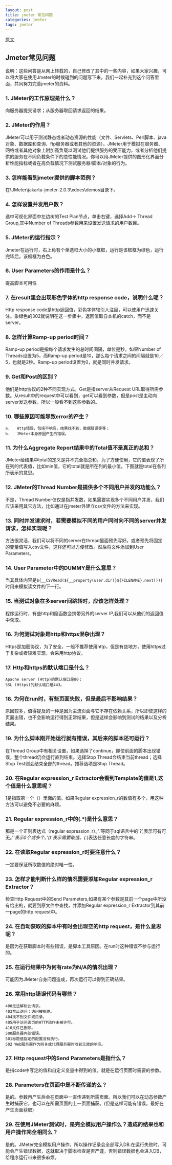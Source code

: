 ```yaml
---
layout: post
title: jmeter 常见问题
categories: jmeter
tags: jmeter
---
```


[原文](http://www.51testing.com/?uid-128005-action-viewspace-itemid-84094)

## Jmeter常见问题

说明：这些问答是从网上转载的，自己修改了其中的一些内容，如果大家兴趣，可以将大家在使用Jmeter的时候碰到的问题写下来，我们一起补充到这个问答里面，共同努力完善jmeter的资料。

### 1.  JMeter的工作原理是什么？

向服务器提交请求；从服务器取回请求返回的结果。

### 2.  JMeter的作用？

JMeter可以用于测试静态或者动态资源的性能（文件、Servlets、Perl脚本、java对象、数据库和查询、ftp服务器或者其他的资源）。JMeter用于模拟在服务器、网络或者其他对象上附加高负载以测试他们提供服务的受压能力，或者分析他们提供的服务在不同负载条件下的总性能情况。你可以用JMeter提供的图形化界面分析性能指标或者在高负载情况下测试服务器/脚本/对象的行为。

### 3.  怎样能看到jmeter提供的脚本范例？

在\JMeter\jakarta-jmeter-2.0.3\xdocs\demos目录下。

### 4.  怎样设置并发用户数？

选中可视化界面中左边树的Test Plan节点，单击右键，选择Add-> Thread Group,其中Number of Threads参数用来设置发送请求的用户数目。

### 5.  JMeter的运行指示？

Jmeter在运行时，右上角有个单选框大小的小框框，运行是该框框为绿色，运行完毕后，该框框为白色。

### 6.  User Parameters的作用是什么？

提高脚本可用性

### 7.  在result里会出现彩色字体的http response code，说明什么呢？

Http response code是http返回值，彩色字体较引人注目，可以使用户迅速关注。象绿色的302就说明在这一步骤中，返回值取自本机的catch，而不是server。

### 8.  怎样计算Ramp-up period时间？

Ramp-up period是指每个请求发生的总时间间隔，单位是秒。如果Number of Threads设置为5，而Ramp-up period是10，那么每个请求之间的间隔就是10／5，也就是2秒。Ramp-up period设置为0，就是同时并发请求。

### 9.  Get和Post的区别？

他们是http协议的2种不同实现方式。Get是指server从Request URL取得所需参数。从result中的request中可以看到，get可以看到参数，但是post是主动向server发送参数，所以一般看不到这些参数的。

### 10. 哪些原因可能导致error的产生？

    a.   Http错误，包括不响应，结果找不到，数据错误等等；
    b.   JMeter本身原因产生的错误。

### 11. 为什么Aggregate Report结果中的Total值不是真正的总和？

JMeter给结果中total的定义是并不完全指总和，为了方便使用，它的值表现了所在列的代表值，比如min值，它的total就是所在列的最小值。下图就是total在各列所表示的意思。

### 12.  JMeter的Thread Number是提供多个不同用户并发的功能么？

不是，Thread Number仅仅是指并发数，如果需要实现多个不同用户并发，我们应该采用其它方法，比如通过在jmeter外建立csv文件的方法来实现。

### 13. 同时并发请求时，若需要模拟不同的用户同时向不同的server并发请求，怎样实现呢？

方法很灵活，我们可以将不同的server在thread里面预先写好。或者预先将固定的变量值写入csv文件，这样还可以方便修改。然后将文件添加到User Parameters。

### 14. User Parameter中的DUMMY是什么意思？

当其具体内容是`${__CSVRead(${__property(user.dir)}${FILENAME},next())}`时用来模拟读文件的下一行。

### 15. 当测试对象在多server间跳转时，应该怎样处理？

程序运行时，有些http和隐函数会携带另外的server IP,我们可以从他们的返回值中获取。

### 16. 为何测试对象是http和https混杂出现？

Https是加密协议，为了安全，一般不推荐使用http，但是有些地方，使用https过于复杂或者较难实现，会采用http协议。

### 17. Http和https的默认端口是什么？

    Apache server (Http)的默认端口是80；
    SSL (Https)的默认端口是443。

### 18. 为何在run时，有些页面失败，但是最后不影响结果？

原因较多，值得提及的一种是因为主流页面与它不存在依赖关系，所以即使这样的页面出错，也不会影响运行得到正常结果，但是这样会影响到测试的结果以及分析结果。

### 19. 为什么脚本刚开始运行就有错误，其后来的脚本还可运行？

在Thread Group中有相关设置，如果选择了continue，即使前面的脚本出现错误，整个thread仍会运行直到结束。选择Stop Thread会结束当前thread；选择Stop Test则会结束全部的thread。推荐选项是Stop Thread。

### 20.  在Regular expression_r Extractor会看到Template的值是$1$,这个值是什么意思呢？

$1$是指取第一个（）里面的值。如果Regular expression_r的数值有多个，用这种方法可以避免不必要的麻烦。

### 21.  Regular expression_r中的(.*)是什么意思？

那是一个正则表达式（regular expression_r）。’.’等同于sql语言中的’?’,表示可有可无。’*’表示0个或多个。’()’表示需要取值。(.*)表达任意长度的字符串。

### 22. 在读取Regular expression_r时要注意什么？

一定要保证所取数值的绝对唯一性。

### 23. 怎样才能判断什么样的情况需要添加Regular expression_r Extractor？

检查Http Request中的Send Parameters,如果有某个参数是其前一个page中所没有给出的，就要到原文件中查找，并添加Regular expression_r Extractor到其前一page的http request中。

### 24. 在自动获取的脚本中有时会出现空的http request，是什么意思呢？

是因为在获取脚本时有些错误，是脚本工具原因。在run时这种错误不参与运行的。

### 25. 在运行结果中为何有rate为N/A的情况出现？

可能因为JMeter自身问题造成，再次运行可以得到正确结果。

### 26. 常用http错误代码有哪些？

    400无法解析此请求。
    403禁止访问：访问被拒绝。
    404找不到文件或目录。
    405用于访问该页的HTTP动作未被许可。
    410文件已删除。
    500服务器内部错误。
    501标题值指定的配置没有执行。
    502 Web服务器作为网关或代理服务器时收到无效的响应。

### 27.  Http request中的Send Parameters是指什么？

是指code中写定的值和自定义变量中得到的值，就是在运行页面时需要的参数。

### 28. Parameters在页面中是不断传递的么？

是的。参数再产生后会在页面中一直传递到所需页面。所以我们可以在动态参数产生时捕获它，也可以在所需页面的上一页面捕获。(但是这样可能有错误，最好在产生页面获取)

### 29. 在使用JMeter测试时，是完全模拟用户操作么？造成的结果也和用户操作完全相同么？

是的。JMeter完全模拟用户操作，所以操作记录会全部写入DB.在运行失败时，可能会产生错误数据，这就取决于脚本检查是否严谨，否则错误数据也会进入DB，给程序运行带来很多麻烦。 
